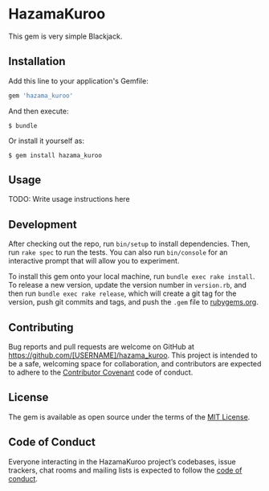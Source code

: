 # HazamaKuroo

This gem is very simple Blackjack.

## Installation

Add this line to your application's Gemfile:

```ruby
gem 'hazama_kuroo'
```

And then execute:

    $ bundle

Or install it yourself as:

    $ gem install hazama_kuroo

## Usage

TODO: Write usage instructions here

## Development

After checking out the repo, run `bin/setup` to install dependencies. Then, run `rake spec` to run the tests. You can also run `bin/console` for an interactive prompt that will allow you to experiment.

To install this gem onto your local machine, run `bundle exec rake install`. To release a new version, update the version number in `version.rb`, and then run `bundle exec rake release`, which will create a git tag for the version, push git commits and tags, and push the `.gem` file to [rubygems.org](https://rubygems.org).

## Contributing

Bug reports and pull requests are welcome on GitHub at https://github.com/[USERNAME]/hazama_kuroo. This project is intended to be a safe, welcoming space for collaboration, and contributors are expected to adhere to the [Contributor Covenant](http://contributor-covenant.org) code of conduct.

## License

The gem is available as open source under the terms of the [MIT License](https://opensource.org/licenses/MIT).

## Code of Conduct

Everyone interacting in the HazamaKuroo project’s codebases, issue trackers, chat rooms and mailing lists is expected to follow the [code of conduct](https://github.com/[USERNAME]/hazama_kuroo/blob/master/CODE_OF_CONDUCT.md).
